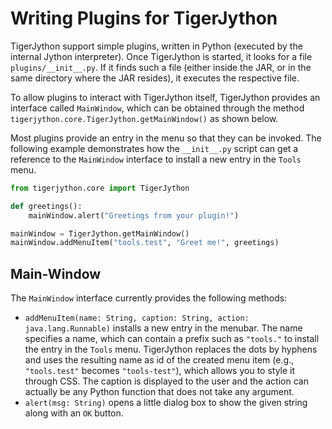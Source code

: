 # Writing Plugins for TigerJython

TigerJython support simple plugins, written in Python (executed by the internal Jython interpreter).  Once TigerJython is started, it looks for a file `plugins/__init__.py`.  If it finds such a file (either inside the JAR, or in the same directory where the JAR resides), it executes the respective file.

To allow plugins to interact with TigerJython itself, TigerJython provides an interface called `MainWindow`, which can be obtained through the method `tigerjython.core.TigerJython.getMainWindow()` as shown below.

Most plugins provide an entry in the menu so that they can be invoked.  The following example demonstrates how the `__init__.py` script can get a reference to the `MainWindow` interface to install a new entry in the `Tools` menu.
```python
from tigerjython.core import TigerJython

def greetings():
    mainWindow.alert("Greetings from your plugin!")

mainWindow = TigerJython.getMainWindow()
mainWindow.addMenuItem("tools.test", "Greet me!", greetings)
```


## Main-Window

The `MainWindow` interface currently provides the following methods:

- `addMenuItem(name: String, caption: String, action: java.lang.Runnable)` installs a new entry in the menubar.  The name specifies a name, which can contain a prefix such as `"tools."` to install the entry in the `Tools` menu.  TigerJython replaces the dots by hyphens and uses the resulting name as id of the created menu item (e.g., `"tools.test"` becomes `"tools-test"`), which allows you to style it through CSS.  The caption is displayed to the user and the action can actually be any Python function that does not take any argument.
- `alert(msg: String)` opens a little dialog box to show the given string along with an `OK` button.
